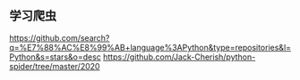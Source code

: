 ## 学习爬虫
https://github.com/search?q=%E7%88%AC%E8%99%AB+language%3APython&type=repositories&l=Python&s=stars&o=desc
https://github.com/Jack-Cherish/python-spider/tree/master/2020
